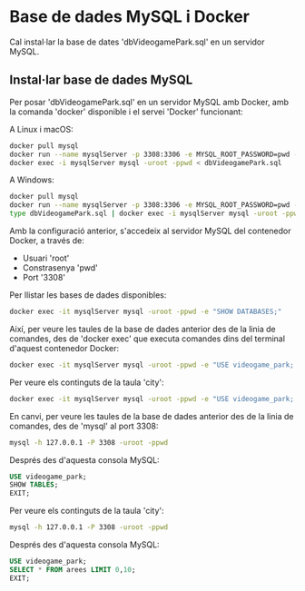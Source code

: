 # Base de dades MySQL i Docker

Cal instal·lar la base de dates 'dbVideogamePark.sql' en un servidor MySQL.

## Instal·lar base de dades MySQL

Per posar 'dbVideogamePark.sql' en un servidor MySQL amb Docker, amb la comanda 'docker' disponible i el servei 'Docker' funcionant:

A Linux i macOS:
```bash
docker pull mysql
docker run --name mysqlServer -p 3308:3306 -e MYSQL_ROOT_PASSWORD=pwd -d mysql
docker exec -i mysqlServer mysql -uroot -ppwd < dbVideogamePark.sql
```

A Windows:
```bash
docker pull mysql
docker run --name mysqlServer -p 3308:3306 -e MYSQL_ROOT_PASSWORD=pwd -d mysql
type dbVideogamePark.sql | docker exec -i mysqlServer mysql -uroot -ppwd
```

Amb la configuració anterior, s'accedeix al servidor MySQL del contenedor Docker, a través de:

* Usuari 'root'
* Constrasenya 'pwd'
* Port '3308'

Per llistar les bases de dades disponibles:
```bash
docker exec -it mysqlServer mysql -uroot -ppwd -e "SHOW DATABASES;"
```

Així, per veure les taules de la base de dades anterior des de la linia de comandes, des de 'docker exec' que executa comandes dins del terminal d'aquest contenedor Docker:

```bash
docker exec -it mysqlServer mysql -uroot -ppwd -e "USE videogame_park; SHOW TABLES;"
```

Per veure els continguts de la taula 'city':

```bash
docker exec -it mysqlServer mysql -uroot -ppwd -e "USE videogame_park; SELECT * FROM arees LIMIT 0,10;"
```

En canvi, per veure les taules de la base de dades anterior des de la linia de comandes, des de 'mysql' al port 3308:

```bash
mysql -h 127.0.0.1 -P 3308 -uroot -ppwd
```

Després des d'aquesta consola MySQL:
```SQL
USE videogame_park;
SHOW TABLES;
EXIT;
```

Per veure els continguts de la taula 'city':

```bash
mysql -h 127.0.0.1 -P 3308 -uroot -ppwd
```

Després des d'aquesta consola MySQL:
```SQL
USE videogame_park;
SELECT * FROM arees LIMIT 0,10;
EXIT;
```


